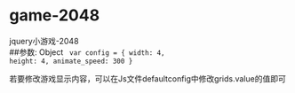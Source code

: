 # game-2048
jquery小游戏-2048
<br>
##参数: Object
<code>
var config = {
      width: 4,
      height: 4, 
      animate_speed: 300
}
</code>
  
  若要修改游戏显示内容，可以在Js文件defaultconfig中修改grids.value的值即可

